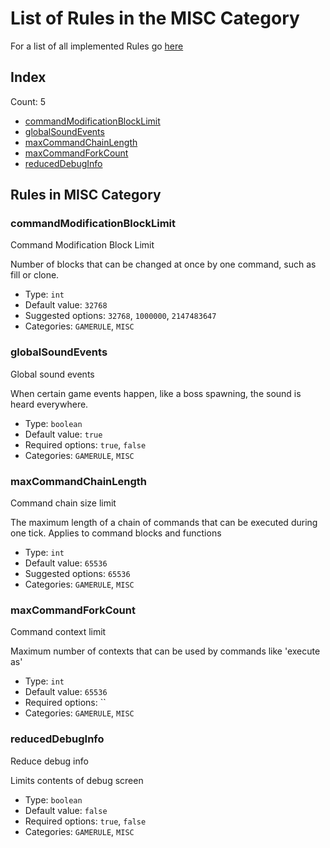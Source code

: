 # List of Rules in the MISC Category

For a list of all implemented Rules go [here](../README.md)
## Index
Count: 5
- [commandModificationBlockLimit](#commandmodificationblocklimit)
- [globalSoundEvents](#globalsoundevents)
- [maxCommandChainLength](#maxcommandchainlength)
- [maxCommandForkCount](#maxcommandforkcount)
- [reducedDebugInfo](#reduceddebuginfo)

## Rules in MISC Category

### commandModificationBlockLimit
Command Modification Block Limit

Number of blocks that can be changed at once by one command, such as fill or clone.
- Type: `int`
- Default value: `32768`
- Suggested options: `32768`, `1000000`, `2147483647`
- Categories: `GAMERULE`, `MISC`

### globalSoundEvents
Global sound events

When certain game events happen, like a boss spawning, the sound is heard everywhere.
- Type: `boolean`
- Default value: `true`
- Required options: `true`, `false`
- Categories: `GAMERULE`, `MISC`

### maxCommandChainLength
Command chain size limit

The maximum length of a chain of commands that can be executed during one tick. Applies to command blocks and functions
- Type: `int`
- Default value: `65536`
- Suggested options: `65536`
- Categories: `GAMERULE`, `MISC`

### maxCommandForkCount
Command context limit

Maximum number of contexts that can be used by commands like 'execute as'
- Type: `int`
- Default value: `65536`
- Required options: ``
- Categories: `GAMERULE`, `MISC`

### reducedDebugInfo
Reduce debug info

Limits contents of debug screen
- Type: `boolean`
- Default value: `false`
- Required options: `true`, `false`
- Categories: `GAMERULE`, `MISC`

